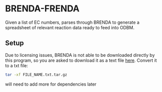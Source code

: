 # BRENDA-FRENDA
Given a list of EC numbers, parses through BRENDA to generate a spreadsheet of relevant reaction data ready to feed into ODBM.

## Setup

Due to licensing issues, BRENDA is not able to be downloaded directly by this program, so you are asked to download it as a text file [here](https://www.brenda-enzymes.org/download.php). Convert it to a txt file:

```sh
tar -xf FILE_NAME.txt.tar.gz
```

will need to add more for dependencies later
